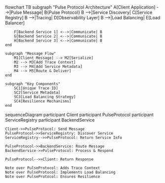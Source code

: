 flowchart TB
    subgraph "Pulse Protocol Architecture"
        A[Client Application] -->|Pulse Message| B{Pulse Protocol}
        B -->|Service Discovery| C[Service Registry]
        B -->|Tracing| D[Observability Layer]
        B -->|Load Balancing| E[Load Balancer]

        F[Backend Service 1] <-->|Communicate| B
        G[Backend Service 2] <-->|Communicate| B
        H[Backend Service 3] <-->|Communicate| B
    end

    subgraph "Message Flow"
        M1[Client Message] --> M2[Serialize]
        M2 --> M3[Add Trace Context]
        M3 --> M4[Add Service Metadata]
        M4 --> M5[Route & Deliver]
    end

    subgraph "Key Components"
        SC1[Unique Trace ID]
        SC2[Service Metadata]
        SC3[Load Balancing Strategy]
        SC4[Resilience Mechanisms]
    end



sequenceDiagram
    participant Client
    participant PulseProtocol
    participant ServiceRegistry
    participant BackendService

    Client->>PulseProtocol: Send Message
    PulseProtocol->>ServiceRegistry: Discover Service
    ServiceRegistry-->>PulseProtocol: Return Service Info

    PulseProtocol->>BackendService: Route Message
    BackendService->>PulseProtocol: Process & Respond

    PulseProtocol-->>Client: Return Response

    Note over PulseProtocol: Adds Trace Context
    Note over PulseProtocol: Implements Load Balancing
    Note over PulseProtocol: Ensures Resilience
